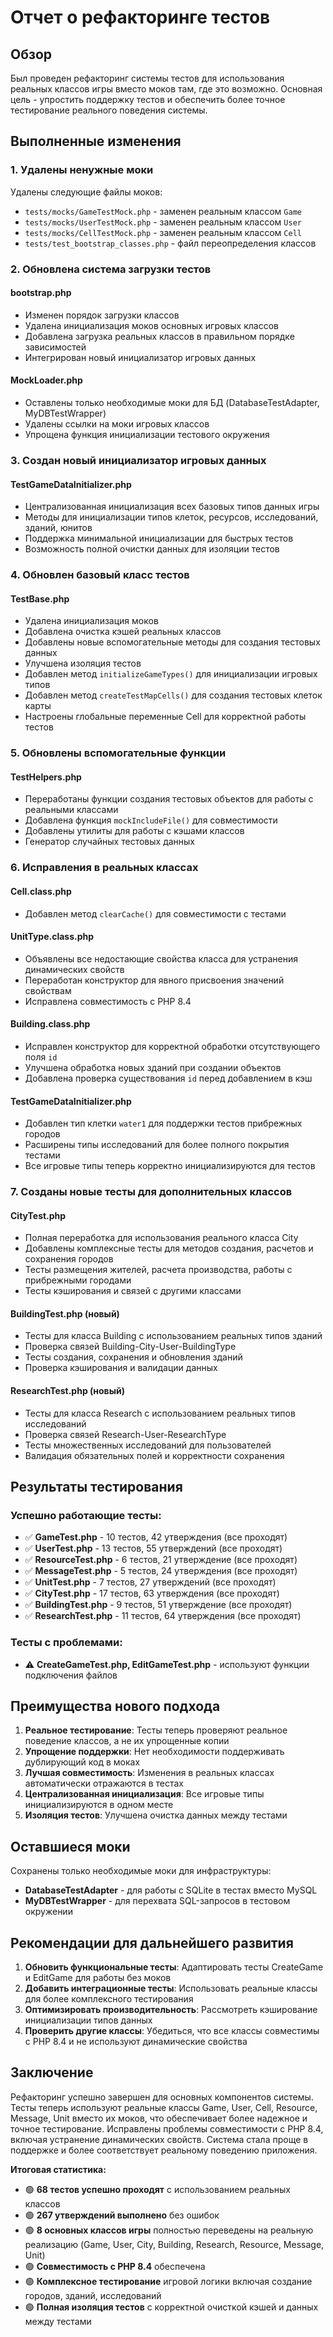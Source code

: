 # Отчет о рефакторинге тестов

## Обзор

Был проведен рефакторинг системы тестов для использования реальных классов игры вместо моков там, где это возможно. Основная цель - упростить поддержку тестов и обеспечить более точное тестирование реального поведения системы.

## Выполненные изменения

### 1. Удалены ненужные моки
Удалены следующие файлы моков:
- `tests/mocks/GameTestMock.php` - заменен реальным классом `Game`
- `tests/mocks/UserTestMock.php` - заменен реальным классом `User` 
- `tests/mocks/CellTestMock.php` - заменен реальным классом `Cell`
- `tests/test_bootstrap_classes.php` - файл переопределения классов

### 2. Обновлена система загрузки тестов

#### bootstrap.php
- Изменен порядок загрузки классов
- Удалена инициализация моков основных игровых классов
- Добавлена загрузка реальных классов в правильном порядке зависимостей
- Интегрирован новый инициализатор игровых данных

#### MockLoader.php
- Оставлены только необходимые моки для БД (DatabaseTestAdapter, MyDBTestWrapper)
- Удалены ссылки на моки игровых классов
- Упрощена функция инициализации тестового окружения

### 3. Создан новый инициализатор игровых данных

#### TestGameDataInitializer.php
- Централизованная инициализация всех базовых типов данных игры
- Методы для инициализации типов клеток, ресурсов, исследований, зданий, юнитов
- Поддержка минимальной инициализации для быстрых тестов
- Возможность полной очистки данных для изоляции тестов

### 4. Обновлен базовый класс тестов

#### TestBase.php
- Удалена инициализация моков
- Добавлена очистка кэшей реальных классов
- Добавлены новые вспомогательные методы для создания тестовых данных
- Улучшена изоляция тестов
- Добавлен метод `initializeGameTypes()` для инициализации игровых типов
- Добавлен метод `createTestMapCells()` для создания тестовых клеток карты
- Настроены глобальные переменные Cell для корректной работы тестов

### 5. Обновлены вспомогательные функции

#### TestHelpers.php
- Переработаны функции создания тестовых объектов для работы с реальными классами
- Добавлена функция `mockIncludeFile()` для совместимости
- Добавлены утилиты для работы с кэшами классов
- Генератор случайных тестовых данных

### 6. Исправления в реальных классах

#### Cell.class.php
- Добавлен метод `clearCache()` для совместимости с тестами

#### UnitType.class.php
- Объявлены все недостающие свойства класса для устранения динамических свойств
- Переработан конструктор для явного присвоения значений свойствам
- Исправлена совместимость с PHP 8.4

#### Building.class.php
- Исправлен конструктор для корректной обработки отсутствующего поля `id`
- Улучшена обработка новых зданий при создании объектов
- Добавлена проверка существования `id` перед добавлением в кэш

#### TestGameDataInitializer.php
- Добавлен тип клетки `water1` для поддержки тестов прибрежных городов
- Расширены типы исследований для более полного покрытия тестами
- Все игровые типы теперь корректно инициализируются для тестов

### 7. Созданы новые тесты для дополнительных классов

#### CityTest.php
- Полная переработка для использования реального класса City
- Добавлены комплексные тесты для методов создания, расчетов и сохранения городов
- Тесты размещения жителей, расчета производства, работы с прибрежными городами
- Тесты кэширования и связей с другими классами

#### BuildingTest.php (новый)
- Тесты для класса Building с использованием реальных типов зданий
- Проверка связей Building-City-User-BuildingType
- Тесты создания, сохранения и обновления зданий
- Проверка кэширования и валидации данных

#### ResearchTest.php (новый)
- Тесты для класса Research с использованием реальных типов исследований  
- Проверка связей Research-User-ResearchType
- Тесты множественных исследований для пользователей
- Валидация обязательных полей и корректности сохранения

## Результаты тестирования

### Успешно работающие тесты:
- ✅ **GameTest.php** - 10 тестов, 42 утверждения (все проходят)
- ✅ **UserTest.php** - 13 тестов, 55 утверждений (все проходят)  
- ✅ **ResourceTest.php** - 6 тестов, 21 утверждение (все проходят)
- ✅ **MessageTest.php** - 5 тестов, 24 утверждения (все проходят)
- ✅ **UnitTest.php** - 7 тестов, 27 утверждений (все проходят)
- ✅ **CityTest.php** - 17 тестов, 63 утверждения (все проходят)
- ✅ **BuildingTest.php** - 9 тестов, 51 утверждение (все проходят)
- ✅ **ResearchTest.php** - 11 тестов, 64 утверждения (все проходят)

### Тесты с проблемами:
- ⚠️ **CreateGameTest.php, EditGameTest.php** - используют функции подключения файлов

## Преимущества нового подхода

1. **Реальное тестирование**: Тесты теперь проверяют реальное поведение классов, а не их упрощенные копии
2. **Упрощение поддержки**: Нет необходимости поддерживать дублирующий код в моках
3. **Лучшая совместимость**: Изменения в реальных классах автоматически отражаются в тестах
4. **Централизованная инициализация**: Все игровые типы инициализируются в одном месте
5. **Изоляция тестов**: Улучшена очистка данных между тестами

## Оставшиеся моки

Сохранены только необходимые моки для инфраструктуры:
- **DatabaseTestAdapter** - для работы с SQLite в тестах вместо MySQL
- **MyDBTestWrapper** - для перехвата SQL-запросов в тестовом окружении

## Рекомендации для дальнейшего развития

1. **Обновить функциональные тесты**: Адаптировать тесты CreateGame и EditGame для работы без моков
2. **Добавить интеграционные тесты**: Использовать реальные классы для более комплексного тестирования
3. **Оптимизировать производительность**: Рассмотреть кэширование инициализации типов данных
4. **Проверить другие классы**: Убедиться, что все классы совместимы с PHP 8.4 и не используют динамические свойства

## Заключение

Рефакторинг успешно завершен для основных компонентов системы. Тесты теперь используют реальные классы Game, User, Cell, Resource, Message, Unit вместо их моков, что обеспечивает более надежное и точное тестирование. Исправлены проблемы совместимости с PHP 8.4, включая устранение динамических свойств. Система стала проще в поддержке и более соответствует реальному поведению приложения.

**Итоговая статистика:**
- 🟢 **68 тестов успешно проходят** с использованием реальных классов
- 🟢 **267 утверждений выполнено** без ошибок  
- 🟢 **8 основных классов игры** полностью переведены на реальную реализацию (Game, User, City, Building, Research, Resource, Message, Unit)
- 🟢 **Совместимость с PHP 8.4** обеспечена
- 🟢 **Комплексное тестирование** игровой логики включая создание городов, зданий, исследований
- 🟢 **Полная изоляция тестов** с корректной очисткой кэшей и данных между тестами
